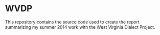 # WVDP
This repository contains the source code used to create the report
summarizing my summer 2014 work with the West Virginia Dialect Project.
